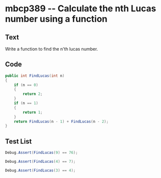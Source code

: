 # mbcp389 -- Calculate the nth Lucas number using a function

## Text

Write a function to find the n'th lucas number.

## Code

```csharp
public int FindLucas(int n) 
{
    if (n == 0) 
    {
        return 2;
    }
    if (n == 1) 
    {
        return 1;
    }
    return FindLucas(n - 1) + FindLucas(n - 2);
}
```

## Test List

```csharp
Debug.Assert(FindLucas(9) == 76);
```

```csharp
Debug.Assert(FindLucas(4) == 7);
```

```csharp
Debug.Assert(FindLucas(3) == 4);
```
